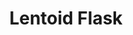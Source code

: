 ---
label: 
title: "Lentoid Flask"
order: 160
layout: table-of-contents
presentation: grid
outputs: [ html ]
---